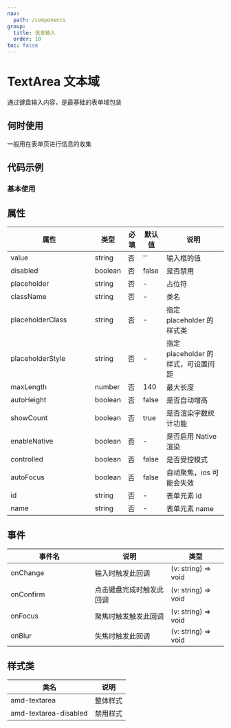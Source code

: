 ```yaml
---
nav:
  path: /components
group:
  title: 信息输入
  order: 10
toc: false
---
```


# TextArea 文本域
通过键盘输入内容，是最基础的表单域包装
## 何时使用
一般用在表单页进行信息的收集

## 代码示例
### 基本使用
<code src='../../demo/pages/TextArea/'></code>

## 属性
| 属性 | 类型 | 必填 | 默认值 | 说明 |
| -----|-----|-----|-----|----- |
| value | string | 否 | '' | 输入框的值 |
| disabled | boolean | 否 | false | 是否禁用 |
| placeholder | string | 否 | - | 占位符 |
| className | string | 否 | - | 类名 |
| placeholderClass | string | 否 | - | 指定 placeholder 的样式类 |
| placeholderStyle | string | 否 | - | 指定 placeholder 的样式，可设置间距 |
| maxLength | number | 否 | 140 | 最大长度 |
| autoHeight | boolean | 否 | false | 是否自动增高 |
| showCount | boolean | 否 | true | 是否渲染字数统计功能 |
| enableNative | boolean | 否 | - | 是否启用 Native 渲染 |
| controlled | boolean | 否 | false | 是否受控模式 |
| autoFocus | boolean | 否 | false | 自动聚焦，ios 可能会失效 |
| id | string | 否 | - | 表单元素 id |
| name | string | 否 | - | 表单元素 name |


## 事件
| 事件名 | 说明 | 类型 |
| -----|-----|-----|
| onChange | 输入时触发此回调 | (v: string) => void |
| onConfirm | 	点击键盘完成时触发此回调 | (v: string) => void |
| onFocus | 聚焦时触发触发此回调 | (v: string) => void |
| onBlur | 失焦时触发此回调 | (v: string) => void |

## 样式类
| 类名 | 说明 | 
| -----|-----|
| amd-textarea | 	整体样式 |
| amd-textarea-disabled | 	禁用样式 |

<style> 
table th:first-of-type { width: 180px; }
.__dumi-default-layout-content article table:first-of-type th:nth-of-type(2) {
    width: 140px;
}
.__dumi-default-layout-content article table:first-of-type th:nth-of-type(3) {
    width: 30px;
}
.__dumi-default-layout-content article table:first-of-type th:nth-of-type(4) {
    width: 50px;
}
.__dumi-default-layout-content article table:nth-of-type(3) th:first-of-type {
    width: 300px;
}
</style> 